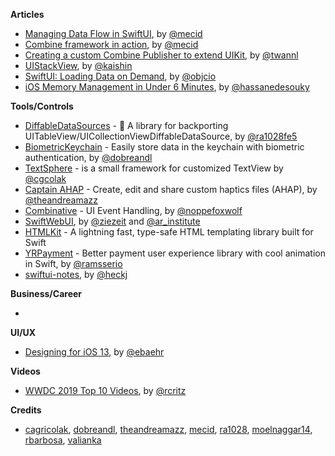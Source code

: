 **Articles**

* [Managing Data Flow in SwiftUI](https://mecid.github.io/2019/07/03/managing-data-flow-in-swiftui/), by [@mecid](https://twitter.com/mecid)
* [Combine framework in action](https://medium.com/snowdog-labs/combine-framework-in-action-part-2-63c7d652b32f), by [@mecid](https://twitter.com/mecid)
* [Creating a custom Combine Publisher to extend UIKit](https://www.avanderlee.com/swift/custom-combine-publisher/), by [@twannl](https://twitter.com/twannl)
* [UIStack​View](https://nshipster.com/uistackview/), by [@kaishin](https://twitter.com/kaishin)
* [SwiftUI: Loading Data on Demand](https://www.objc.io/blog/2019/07/02/lazy-loading/), by [@objcio](https://twitter.com/objcio)
* [iOS Memory Management in Under 6 Minutes](https://medium.com/flawless-app-stories/ios-memory-management-in-under-6-minutes-3be777f69b7e), by [@hassanedesouky](https://twitter.com/hassanedesouky)


**Tools/Controls**

* [DiffableDataSources](https://github.com/ra1028/DiffableDataSources) - 💾 A library for backporting UITableView/UICollectionViewDiffableDataSource, by [@ra1028fe5](https://twitter.com/ra1028fe5)
* [BiometricKeychain](https://github.com/appssemble/BiometricKeychain) - Easily store data in the keychain with biometric authentication, by [@dobreandl](https://twitter.com/dobreandl)
* [TextSphere](https://github.com/cagricolak/TextSphere) - is a small framework for customized TextView by [@cgcolak](https://twitter.com/cgcolak)
* [Captain AHAP](http://ahap.fancypixel.it) - Create, edit and share custom haptics files (AHAP), by [@theandreamazz](https://twitter.com/theandreamazz)
* [Combinative](https://github.com/noppefoxwolf/Combinative) - UI Event Handling, by [@noppefoxwolf](https://twitter.com/noppefoxwolf)
* [SwiftWebUI](https://github.com/SwiftWebUI/SwiftWebUI), by [@ziezeit](https://twitter.com/ziezeit) and [@ar_institute](https://twitter.com/ar_institute)
* [HTMLKit](https://github.com/vapor-community/HTMLKit) - A lightning fast, type-safe HTML templating library built for Swift
* [YRPayment](https://github.com/yassram/YRPayment) - Better payment user experience library with cool animation in Swift, by [@ramsserio](https://twitter.com/ramsserio)
* [swiftui-notes](https://github.com/heckj/swiftui-notes), by [@heckj](https://twitter.com/heckj)

**Business/Career**

* 

**UI/UX**

* [Designing for iOS 13](https://applypixels.com/blog/designing-for-ios-13), by [@ebaehr](https://twitter.com/ebaehr)


**Videos**

* [WWDC 2019 Top 10 Videos](https://www.raywenderlich.com/3868932-wwdc-2019-top-10-videos), by [@rcritz](https://twitter.com/rcritz)

**Credits**

* [cagricolak](https://github.com/cagricolak), [dobreandl](https://github.com/chelemen-razvan), [theandreamazz](https://github.com/andreamazz), [mecid](https://github.com/mecid), [ra1028](https://github.com/ra1028), [moelnaggar14](https://github.com/MoElnaggar14), [rbarbosa](https://github.com/rbarbosa), [valianka](https://github.com/valianka)
